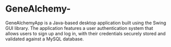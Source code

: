 # GeneAlchemy-
GeneAlchemyApp is a Java-based desktop application built using the Swing GUI library. The application features a user authentication system that allows users to sign up and log in, with their credentials securely stored and validated against a MySQL database.
